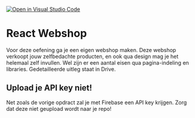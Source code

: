 [![Open in Visual Studio Code](https://classroom.github.com/assets/open-in-vscode-f059dc9a6f8d3a56e377f745f24479a46679e63a5d9fe6f495e02850cd0d8118.svg)](https://classroom.github.com/online_ide?assignment_repo_id=7249903&assignment_repo_type=AssignmentRepo)
# React Webshop

Voor deze oefening ga je een eigen webshop maken. Deze webshop verkoopt jouw zelfbedachte producten, en ook qua design mag je het helemaal zelf invullen. Wel zijn er een aantal eisen qua pagina-indeling en libraries. Gedetailleerde uitleg staat in Drive.

## Upload je API key niet!

Net zoals de vorige opdract zal je met Firebase een API key krijgen. Zorg dat deze niet geupload wordt naar je repo!
